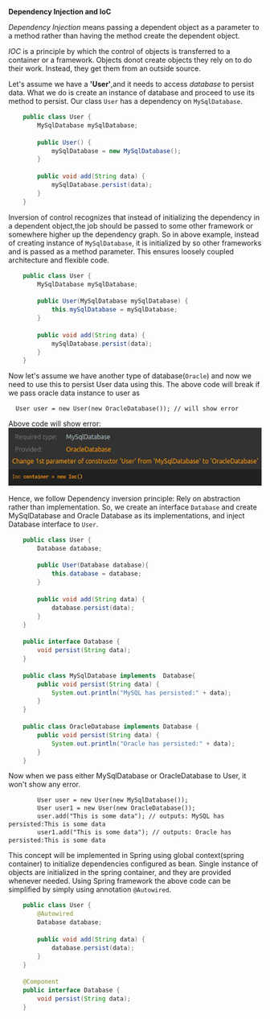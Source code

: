 **Dependency Injection and IoC**

*Dependency Injection* means passing a dependent object as a parameter to a method rather than having the method create 
the dependent object.

*IOC* is a principle by which the control of objects is transferred to a container or a framework. Objects donot create 
objects they rely on to do their work. Instead, they get them from an outside source.

Let's assume we have a __'User'__,and it needs to access *database* to persist data. What we do is create an instance of 
database and proceed to use its method to persist.
Our class `User` has a dependency on `MySqlDatabase`.

```java
    public class User {
        MySqlDatabase mySqlDatabase;

        public User() {
            mySqlDatabase = new MySqlDatabase();
        }

        public void add(String data) {
            mySqlDatabase.persist(data);
        }
    }
```
Inversion of control recognizes that instead of initializing the dependency in a dependent object,the job should be passed
to some other framework or somewhere higher up the dependency graph.
So in above example, instead of creating instance of `MySqlDatabase`, it is initialized by so other frameworks and is 
passed as a method parameter. This ensures loosely coupled architecture and flexible code.
 
```java
    public class User {
        MySqlDatabase mySqlDatabase;
        
        public User(MySqlDatabase mySqlDatabase) {
            this.mySqlDatabase = mySqlDatabase;
        }

        public void add(String data) {
            mySqlDatabase.persist(data);
        }
    }
```
Now let's assume we have another type of database(`Oracle`) and now we need to use this to persist User data using this.
The above code will break if we pass oracle data instance to user as 
```text
  User user = new User(new OracleDatabase()); // will show error
```
Above code will show error:
![Alt text](./error.jpg?raw=true "Title")

Hence, we follow Dependency inversion principle: Rely on abstraction rather than implementation.
So, we create an interface `Database` and create MySqlDatabase and Oracle Database as its implementations, and
inject Database interface to `User`.

```java
    public class User {
        Database database;
       
        public User(Database database){
            this.database = database;
        }
        
        public void add(String data) {
            database.persist(data);
        }
    }

    public interface Database {
        void persist(String data);
    }

    public class MySqlDatabase implements  Database{
        public void persist(String data) {
            System.out.println("MySQL has persisted:" + data);
        }
    }

    public class OracleDatabase implements Database {
        public void persist(String data) {
            System.out.println("Oracle has persisted:" + data);
        }
    }
``` 

Now when we pass either MySqlDatabase or OracleDatabase to User, it won't show any error.
```text
        User user = new User(new MySqlDatabase());
        User user1 = new User(new OracleDatabase());
        user.add("This is some data"); // outputs: MySQL has persisted:This is some data
        user1.add("This is some data"); // outputs: Oracle has persisted:This is some data
```

This concept will be implemented in Spring using global context(spring container) to initialize dependencies 
configured as bean. Single instance of objects are initialized in the spring container, and they are provided whenever 
needed.
Using Spring framework the above code can be simplified by simply using annotation `@Autowired`.
```java
    public class User {
        @Autowired
        Database database;
        
        public void add(String data) {
            database.persist(data);
        }
    }

    @Component
    public interface Database {
        void persist(String data);
    }
```



